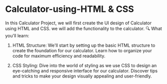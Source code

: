 # Calculator-using-HTML & CSS
In this Calculator Project, we will first create the UI design of Calculator using HTML and CSS. we will add the functionality to the calculator. 
🔍 What you'll learn:
1. HTML Structure: We'll start by setting up the basic HTML structure to create the foundation for our calculator. Learn how to organize your code for maximum efficiency and readability.

2. CSS Styling: Dive into the world of styling as we use CSS to design an eye-catching and responsive interface for our calculator. Discover tips and tricks to make your design visually appealing and user-friendly.
